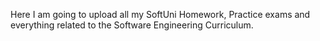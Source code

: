 Here I am going to upload all my SoftUni Homework, Practice exams and everything related to the Software Engineering Curriculum.
